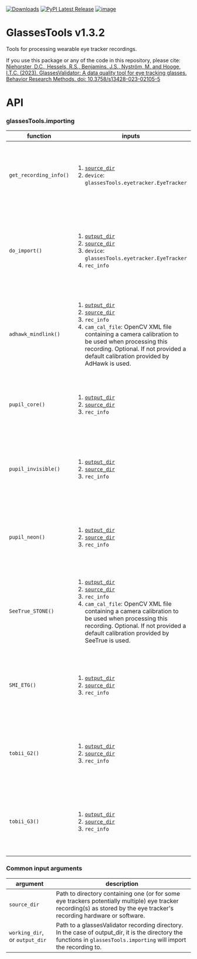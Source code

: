 [![Downloads](https://static.pepy.tech/badge/glassestools)](https://pepy.tech/project/glassestools)
[![PyPI Latest Release](https://img.shields.io/pypi/v/glassesTools.svg)](https://pypi.org/project/glassesTools/)
[![image](https://img.shields.io/pypi/pyversions/glassesTools.svg)](https://pypi.org/project/glassesTools/)

# GlassesTools v1.3.2
Tools for processing wearable eye tracker recordings.

If you use this package or any of the code in this repository, please cite:<br>
[Niehorster, D.C., Hessels, R.S., Benjamins, J.S., Nyström, M. and Hooge, I.T.C. (2023). GlassesValidator:
A data quality tool for eye tracking glasses. Behavior Research Methods. doi: 10.3758/s13428-023-02105-5](https://doi.org/10.3758/s13428-023-02105-5)


# API

### glassesTools.importing
|function|inputs|description|
| --- | --- | --- |
|`get_recording_info()`|<ol><li>[`source_dir`](#common-input-arguments)</li><li>`device`: `glassesTools.eyetracker.EyeTracker`</li></ol>|Determine if provided path contains a recording/recordings made with the specified eye tracker (`device`) and if so, get info about these recordings.|
|`do_import()`|<ol><li>[`output_dir`](#common-input-arguments)</li><li>[`source_dir`](#common-input-arguments)</li><li>`device`: `glassesTools.eyetracker.EyeTracker`</li><li>`rec_info`</li></ol>|Import the specified recording to `output_dir`. Either `device` or `rec_info` must be specified. Does nothing if directory does not contain a recording made with the specified eye tracker.|
|  |  |  |
|`adhawk_mindlink()`|<ol><li>[`output_dir`](#common-input-arguments)</li><li>[`source_dir`](#common-input-arguments)</li><li>`rec_info`</li><li>`cam_cal_file`: OpenCV XML file containing a camera calibration to be used when processing this recording. Optional. If not provided a default calibration provided by AdHawk is used.</li></ol>|Import an AdHawk MindLink recording to a subdirectory of `output_dir`. Does nothing if directory does not contain an AdHawk MindLink recording. `rec_info` is optional.|
|`pupil_core()`|<ol><li>[`output_dir`](#common-input-arguments)</li><li>[`source_dir`](#common-input-arguments)</li><li>`rec_info`</li></ol>|Import a Pupil Core recording to a subdirectory of `output_dir`. Does nothing if directory does not contain a Pupil Core recording. `rec_info` is optional.|
|`pupil_invisible()`|<ol><li>[`output_dir`](#common-input-arguments)</li><li>[`source_dir`](#common-input-arguments)</li><li>`rec_info`</li></ol>|Import a Pupil Invisible recording to a subdirectory of `output_dir`. Does nothing if directory does not contain a Pupil Invisible recording. `rec_info` is optional.|
|`pupil_neon()`|<ol><li>[`output_dir`](#common-input-arguments)</li><li>[`source_dir`](#common-input-arguments)</li><li>`rec_info`</li></ol>|Import a Pupil Neon recording to a subdirectory of `output_dir`. Does nothing if directory does not contain a Pupil Neon recording. `rec_info` is optional.|
|`SeeTrue_STONE()`|<ol><li>[`output_dir`](#common-input-arguments)</li><li>[`source_dir`](#common-input-arguments)</li><li>`rec_info`</li><li>`cam_cal_file`: OpenCV XML file containing a camera calibration to be used when processing this recording. Optional. If not provided a default calibration provided by SeeTrue is used.</li></ol>|Import a SeeTrue recording to a subdirectory of `output_dir`. Does nothing if directory does not contain a SeeTrue recording. `rec_info` is optional.|
|`SMI_ETG()`|<ol><li>[`output_dir`](#common-input-arguments)</li><li>[`source_dir`](#common-input-arguments)</li><li>`rec_info`</li></ol>|Import a SMI ETG recording to a subdirectory of `output_dir`. Does nothing if directory does not contain a SMI ETG 1 or 2 recording. `rec_info` is optional.|
|`tobii_G2()`|<ol><li>[`output_dir`](#common-input-arguments)</li><li>[`source_dir`](#common-input-arguments)</li><li>`rec_info`</li></ol>|Import a Tobii Pro Glasses 2 recording to a subdirectory of `output_dir`. Does nothing if directory does not contain a Tobii Pro Glasses 2 recording. `rec_info` is optional.|
|`tobii_G3()`|<ol><li>[`output_dir`](#common-input-arguments)</li><li>[`source_dir`](#common-input-arguments)</li><li>`rec_info`</li></ol>|Import a Tobii Pro Glasses 3 recording to a subdirectory of `output_dir`. Does nothing if directory does not contain a Tobii Pro Glasses 3 recording. `rec_info` is optional.|


### Common input arguments
|argument|description|
| --- | --- |
|`source_dir`|Path to directory containing one (or for some eye trackers potentially multiple) eye tracker recording(s) as stored by the eye tracker's recording hardware or software.|
|`working_dir`, or `output_dir`|Path to a glassesValidator recording directory. In the case of output_dir, it is the directory the functions in `glassesTools.importing` will import the recording to.|
